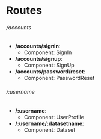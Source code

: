 # Routes 

###### /accounts

* **/accounts/signin**:
  - Component: SignIn
* **/accounts/signup**:  
  - Component: SignUp
* **/accounts/password/reset**:
  - Component: PasswordReset

###### /:username

* **/:username**:
  - Component: UserProfile
* **/:username/:datasetname**: 
  - Component: Dataset
